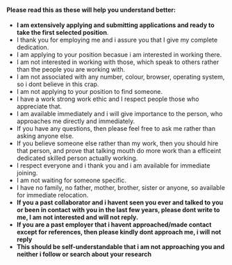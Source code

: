 #### Please read this as these will help you understand better:
- **I am extensively applying and submitting applications and ready to take the first selected position**.
- I thank you for employing me and i assure you that I give my complete dedication. 
- I am applying to your position becasue i am interested in working there.
- I am not interested in working with those, which speak to others rather than the people you are working with.
- I am not associated with any number, colour, browser, operating system, so i dont believe in this crap.
- I am not applying to your position to find someone.
- I have a work strong work ethic and I respect people those who appreciate that.
- I am available immediately and i will give importance to the person, who approaches me directly and immediately.
- If you have any questions, then please feel free to ask me rather than asking anyone else.
- If you believe someone else rather than my work, then you should hire that person, and prove that talking mouth do more work than a efficeint dedicated skilled person actually working.
- I respect everyone and i thank you and i am available for immediate joining.
- I am not waiting for someone specific.
- I have no family, no father, mother, brother, sister or anyone, so available for immediate relocation.
- **If you a past collaborator and i havent seen you ever and talked to you or been in contact with you in the last few years, please dont write to me, I am not interested and will not reply.**
- **If you are a past employer that i havent approached/made contact except for references, then please kindly dont approach me, i will not reply**
- **This should be self-understandable that i am not approaching you and neither i follow or search about your research**
